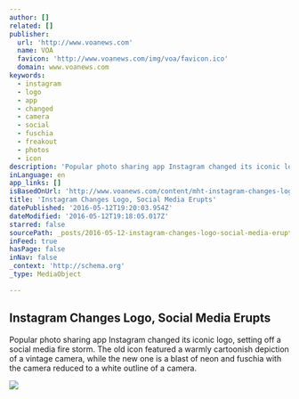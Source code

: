 ```yaml
---
author: []
related: []
publisher:
  url: 'http://www.voanews.com'
  name: VOA
  favicon: 'http://www.voanews.com/img/voa/favicon.ico'
  domain: www.voanews.com
keywords:
  - instagram
  - logo
  - app
  - changed
  - camera
  - social
  - fuschia
  - freakout
  - photos
  - icon
description: 'Popular photo sharing app Instagram changed its iconic logo, setting off a social media fire storm. The old icon featured a warmly cartoonish depiction of a vintage camera, while the new one is a blast of neon and fuschia with the camera reduced to a white outline of a camera.'
inLanguage: en
app_links: []
isBasedOnUrl: 'http://www.voanews.com/content/mht-instagram-changes-logo/3327599.html'
title: 'Instagram Changes Logo, Social Media Erupts'
datePublished: '2016-05-12T19:20:03.954Z'
dateModified: '2016-05-12T19:18:05.017Z'
starred: false
sourcePath: _posts/2016-05-12-instagram-changes-logo-social-media-erupts.md
inFeed: true
hasPage: false
inNav: false
_context: 'http://schema.org'
_type: MediaObject

---
```

<article style=""><h1>Instagram Changes Logo, Social Media Erupts</h1><p>Popular photo sharing app Instagram changed its iconic logo, setting off a social media fire storm. The old icon featured a warmly cartoonish depiction of a vintage camera, while the new one is a blast of neon and fuschia with the camera reduced to a white outline of a camera.</p><img src="http://gdb.voanews.com/009B440A-70AF-4C04-B7FE-5DE3D1C13DAA_mw1024_mh1024_s.jpg" /></article>